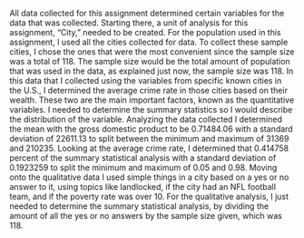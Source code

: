 All data collected for this assignment determined certain variables for the data that was collected. Starting there, a unit of analysis for this assignment, “City,” needed to be created. For the population used in this assignment, I used all the cities collected for data. To collect these sample cities, I chose the ones that were the most convenient since the sample size was a total of 118. The sample size would be the total amount of population that was used in the data, as explained just now, the sample size was 118. In this data that I collected using the variables from specific known cities in the U.S., I determined the average crime rate in those cities based on their wealth. These two are the main important factors, known as the quantitative variables. I needed to determine the summary statistics so I would describe the distribution of the variable. Analyzing the data collected I determined the mean with the gross domestic product to be 0.71484.06 with a standard deviation of 22611.13 to split between the minimum and maximum of 31369 and 210235. Looking at the average crime rate, I determined that 0.414758 percent of the summary statistical analysis with a standard deviation of 0.1923259 to split the minimum and maximum of 0.05 and 0.98. Moving onto the qualitative data I used simple things in a city based on a yes or no answer to it, using topics like landlocked, if the city had an NFL football team, and if the poverty rate was over 10. For the qualitative analysis, I just needed to determine the summary statistical analysis, by dividing the amount of all the yes or no answers by the sample size given, which was 118.
